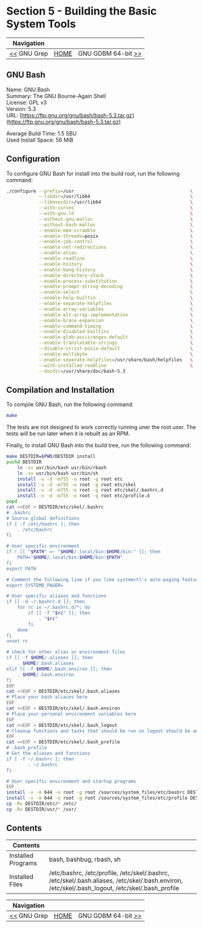 # Section 5 - Building the Basic System Tools

| Navigation |||
| --- | --- | ---: |
| [<<](./GNUGrep.md) GNU Grep | [HOME](../README.md) | GNU GDBM 64-bit [>>](./GNUGDBM64bit.md) |

## GNU Bash

Name: GNU Bash<br />
Summary: The GNU Bourne-Again Shell<br />
License: GPL v3<br />
Version: 5.3<br />
URL: [https://ftp.gnu.org/gnu/bash/bash-5.3.tar.gz](https://ftp.gnu.org/gnu/bash/bash-5.3.tar.gz)<br />

Average Build Time: 1.5 SBU<br />
Used Install Space: 56 MiB<br />

## Configuration

To configure GNU Bash for install into the build root, run the following command:

```bash
./configure --prefix=/usr                                           \
            --libdir=/usr/lib64                                     \
            --libexecdir=/usr/lib64                                 \
            --with-curses                                           \
            --with-gnu-ld                                           \
            --without-gnu-malloc                                    \
	        --without-bash-malloc                                   \
	        --enable-mem-scramble                                   \
            --enable-threads=posix		                            \
	        --enable-job-control		                            \
	        --enable-net-redirections	                            \
        	--enable-alias			                                \
	        --enable-readline		                                \
	        --enable-history		                                \
	        --enable-bang-history		                            \
	        --enable-directory-stack	                            \
	        --enable-process-substitution	                        \
	        --enable-prompt-string-decoding	                        \
	        --enable-select			                                \
	        --enable-help-builtin		                            \
	        --enable-separate-helpfiles	                            \
	        --enable-array-variables	                            \
            --enable-alt-array-implementation                       \
            --enable-brace-expansion	                            \
    	    --enable-command-timing		                            \
	        --enable-disabled-builtins	                            \
    	    --enable-glob-asciiranges-default                       \
        	--enable-translatable-strings	                        \
	        --disable-strict-posix-default	                        \
    	    --enable-multibyte		                                \
    	    --enable-separate-helpfiles=/usr/share/bash/helpfiles   \
            --with-installed-readline                               \
            --docdir=/usr/share/doc/bash-5.3
```

## Compilation and Installation

To compile GNU Bash, run the following command:

```bash
make
```

The tests are not designed to work correctly running uner the root user. The tests will be run later when it is rebuilt as an RPM.

Finally, to install GNU Bash into the build tree, run the following command:

```bash
make DESTDIR=$PWD/DESTDIR install
pushd DESTDIR
    ln -sv usr/bin/bash usr/bin/rbash
    ln -sv usr/bin/bash usr/bin/sh
    install -v -d -m755 -o root -g root etc
    install -v -d -m755 -o root -g root etc/skel
    install -v -d -m755 -o root -g root etc/skel/.bashrc.d
    install -v -d -m755 -o root -g root etc/profile.d
popd
cat <<EOF > DESTDIR/etc/skel/.bashrc
# .bashrc
# Source global definitions
if [ -f /etc/bashrc ]; then
    . /etc/bashrc
fi

# User specific environment
if ! [[ "$PATH" =~ "$HOME/.local/bin:$HOME/bin:" ]]; then
    PATH="$HOME/.local/bin:$HOME/bin:$PATH"
fi
export PATH

# Comment the following line if you like systemctl's auto-paging feature:
export SYSTEMD_PAGER=

# User specific aliases and functions
if [[ -d ~/.bashrc.d ]]; then
    for rc in ~/.bashrc.d/*; do
        if [[ -f "$rc" ]]; then
            . "$rc"
        fi
    done
fi
unset rc

# check for other alias or environment files
if [[ -f $HOME/.aliases ]]; then
    . $HOME/.bash.aliases
elif [[ -f $HOME/.bash.environ ]]; then
    . $HOME/.bash.environ
fi
EOF
cat <<EOF > DESTDIR/etc/skel/.bash.aliases
# Place your bash aliases here
EOF
cat <<EOF > DESTDIR/etc/skel/.bash.environ
# Place your personal environment variables here
EOF
cat <<EOF > DESTDIR/etc/skel/.bash_logout
# Cleanup functions and tasks that should be run on logout should be added here
EOF
cat <<EOF > DESTDIR/etc/skel/.bash_profile
# .bash_profile
# Get the aliases and functions
if [ -f ~/.bashrc ]; then
        . ~/.bashrc
fi

# User specific environment and startup programs
EOF
install -v -m 644 -o root -g root /sources/system_files/etc/bashrc DESTDIR/etc/bashrc
install -v -m 644 -o root -g root /sources/system_files/etc/profile DESTDIR/etc/profile
cp -Rv DESTDIR/etc/* /etc/
cp -Rv DESTDIR/usr/* /usr/
```

## Contents

| Contents | |
| --- | --- |
| Installed Programs | bash, bashbug, rbash, sh |
| Installed Files | /etc/bashrc, /etc/profile, /etc/skel/.bashrc, /etc/skel/.bash.aliases, /etc/skel/.bash.environ, /etc/skel/.bash_logout, /etc/skel/.bash_profile |

| Navigation |||
| --- | --- | ---: |
| [<<](./GNUGrep.md) GNU Grep | [HOME](../README.md) | GNU GDBM 64-bit [>>](./GNUGDBM64bit.md) |
